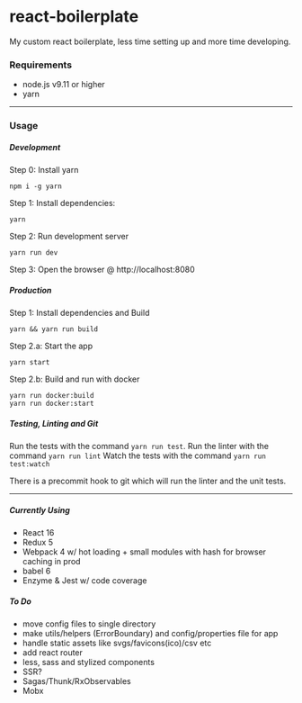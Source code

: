 # react-boilerplate
My custom react boilerplate, less time setting up and more time developing.

### Requirements
  - node.js v9.11 or higher
  - yarn

***

### Usage

##### Development

Step 0: Install yarn

```
npm i -g yarn
```

Step 1: Install dependencies:

```
yarn
```

Step 2: Run development server

```
yarn run dev
```

Step 3: Open the browser @ http://localhost:8080

##### Production

Step 1: Install dependencies and Build

```
yarn && yarn run build
```

Step 2.a: Start the app

```
yarn start
```

Step 2.b: Build and run with docker

```
yarn run docker:build
yarn run docker:start
```

##### Testing, Linting and Git

Run the tests with the command ```yarn run test```.
Run the linter with the command ```yarn run lint```
Watch the tests with the command ```yarn run test:watch```

There is a precommit hook to git which will run the linter and the unit tests.

***

##### Currently Using
- React 16
- Redux 5
- Webpack 4 w/ hot loading + small modules with hash for browser caching in prod
- babel 6
- Enzyme & Jest w/ code coverage

##### To Do
- move config files to single directory
- make utils/helpers (ErrorBoundary) and config/properties file for app
- handle static assets like svgs/favicons(ico)/csv etc
- add react router
- less, sass and stylized components
- SSR?
- Sagas/Thunk/RxObservables
- Mobx

